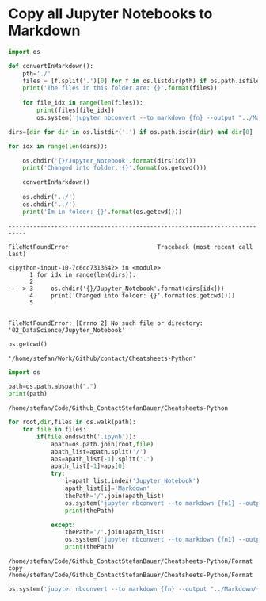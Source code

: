 # Copy all Jupyter Notebooks to Markdown


```python
import os
```


```python
def convertInMarkdown():
    pth='./'
    files = [f.split('.')[0] for f in os.listdir(pth) if os.path.isfile(os.path.join(pth,f))and f.split('.')[1] =='ipynb']
    print('The files in this folder are: {}'.format(files))
    
    for file_idx in range(len(files)):
        print(files[file_idx])
        os.system('jupyter nbconvert --to markdown {fn} --output "../Markdown/{fn}"'.format(fn=files[file_idx]))
```


```python
dirs=[dir for dir in os.listdir('.') if os.path.isdir(dir) and dir[0] != '.' and dir != 'Images']
```


```python
for idx in range(len(dirs)):

    os.chdir('{}/Jupyter_Notebook'.format(dirs[idx]))
    print('Changed into folder: {}'.format(os.getcwd()))

    convertInMarkdown()
    
    os.chdir('../')
    os.chdir('../')
    print('Im in folder: {}'.format(os.getcwd()))

```


    ---------------------------------------------------------------------------

    FileNotFoundError                         Traceback (most recent call last)

    <ipython-input-10-7c6cc7313642> in <module>
          1 for idx in range(len(dirs)):
          2 
    ----> 3     os.chdir('{}/Jupyter_Notebook'.format(dirs[idx]))
          4     print('Changed into folder: {}'.format(os.getcwd()))
          5 


    FileNotFoundError: [Errno 2] No such file or directory: '02_DataScience/Jupyter_Notebook'



```python
os.getcwd()
```




    '/home/stefan/Work/Github/contact/Cheatsheets-Python'




```python
import os

path=os.path.abspath(".")
print(path)
```

    /home/stefan/Code/Github_ContactStefanBauer/Cheatsheets-Python



```python
for root,dir,files in os.walk(path):
    for file in files:
        if(file.endswith('.ipynb')):
            apath=os.path.join(root,file)
            apath_list=apath.split('/')
            aps=apath_list[-1].split('.')
            apath_list[-1]=aps[0]
            try:
                i=apath_list.index('Jupyter_Notebook')
                apath_list[i]='Markdown'
                thePath='/'.join(apath_list)
                os.system('jupyter nbconvert --to markdown {fn1} --output {fn2}'.format(fn1=apath,fn2=thePath+'.md'))
                print(thePath)

            except:
                thePath='/'.join(apath_list)
                os.system('jupyter nbconvert --to markdown {fn1} --output {fn2}'.format(fn1=apath,fn2=thePath+'.md'))
                print(thePath)

```

    /home/stefan/Code/Github_ContactStefanBauer/Cheatsheets-Python/Format copy
    /home/stefan/Code/Github_ContactStefanBauer/Cheatsheets-Python/Format



```python
os.system('jupyter nbconvert --to markdown {fn} --output "../Markdown/{fn}"'.format(fn=files[file_idx]))
```
